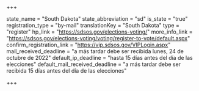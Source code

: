 +++

state_name = "South Dakota"
state_abbreviation = "sd"
is_state = "true"
registration_type = "by-mail"
translationKey = "South Dakota"
type = "register"
hp_link = "https://sdsos.gov/elections-voting/"
more_info_link = "https://sdsos.gov/elections-voting/voting/register-to-vote/default.aspx"
confirm_registration_link = "https://vip.sdsos.gov/VIPLogin.aspx"
mail_received_deadline = "a más tardar debe ser recibida lunes, 24 de octubre de 2022"
default_ip_deadline = "hasta 15 días antes del día de las elecciones"
default_mail_received_deadline = "a más tardar debe ser recibida 15 días antes del día de las elecciones"

+++